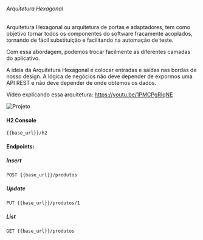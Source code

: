 ###### Arquitetura Hexagonal

Arquitetura Hexagonal ou arquitetura de portas e adaptadores, tem como objetivo tornar todos os componentes do software fracamente acoplados, tornando de fácil substituição e facilitando na automação de teste.

Com essa abordagem, podemos trocar facilmente as diferentes camadas do aplicativo.

A ideia da Arquitetura Hexagonal é colocar entradas e saídas nas bordas de nosso design. A lógica de negócios não deve depender de expormos uma API REST e não deve depender de onde obtemos os dados.

Vídeo explicando essa arquitetura: https://youtu.be/1PMCPgRIqNE

![Projeto](Arquitetura%20Hexagonal.png)


#### H2 Console
```{{base_url}}/h2```

#### Endpoints:

##### Insert

```POST {{base_url}}/produtos```

##### Update

```PUT {{base_url}}/produtos/1```

##### List

```GET {{base_url}}/produtos```